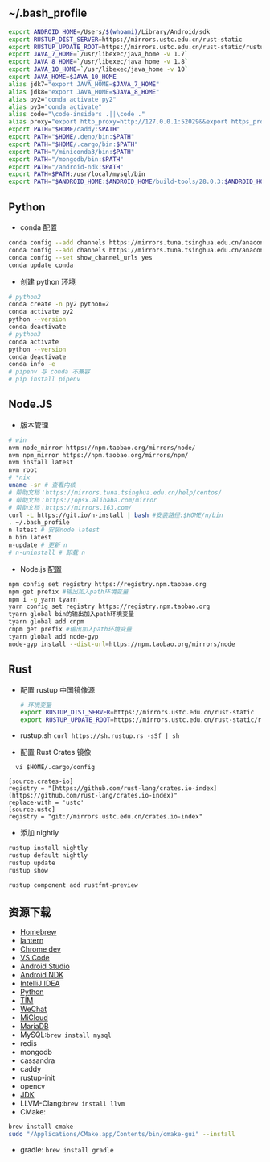 ## ~/.bash_profile

```bash
export ANDROID_HOME=/Users/$(whoami)/Library/Android/sdk
export RUSTUP_DIST_SERVER=https://mirrors.ustc.edu.cn/rust-static
export RUSTUP_UPDATE_ROOT=https://mirrors.ustc.edu.cn/rust-static/rustup
export JAVA_7_HOME=`/usr/libexec/java_home -v 1.7`
export JAVA_8_HOME=`/usr/libexec/java_home -v 1.8`
export JAVA_10_HOME=`/usr/libexec/java_home -v 10`
export JAVA_HOME=$JAVA_10_HOME
alias jdk7="export JAVA_HOME=$JAVA_7_HOME"
alias jdk8="export JAVA_HOME=$JAVA_8_HOME"
alias py2="conda activate py2"
alias py3="conda activate"
alias code="\code-insiders .||\code ."
alias proxy="export http_proxy=http://127.0.0.1:52029&&export https_proxy=http://127.0.0.1:52029"
export PATH="$HOME/caddy:$PATH"
export PATH="$HOME/.deno/bin:$PATH"
export PATH="$HOME/.cargo/bin:$PATH"
export PATH="/miniconda3/bin:$PATH"
export PATH="/mongodb/bin:$PATH"
export PATH="/android-ndk:$PATH"
export PATH=$PATH:/usr/local/mysql/bin
export PATH="$ANDROID_HOME:$ANDROID_HOME/build-tools/28.0.3:$ANDROID_HOME/platform-tools:$ANDROID_HOME/tools/bin:$PATH"
```

## Python

- conda 配置

```bash
conda config --add channels https://mirrors.tuna.tsinghua.edu.cn/anaconda/pkgs/free/
conda config --add channels https://mirrors.tuna.tsinghua.edu.cn/anaconda/pkgs/main/
conda config --set show_channel_urls yes
conda update conda
```

- 创建 python 环境

```bash
# python2
conda create -n py2 python=2
conda activate py2
python --version
conda deactivate
# python3
conda activate
python --version
conda deactivate
conda info -e
# pipenv 与 conda 不兼容
# pip install pipenv
```

## Node.JS

- 版本管理

```bash
# win
nvm node_mirror https://npm.taobao.org/mirrors/node/
nvm npm_mirror https://npm.taobao.org/mirrors/npm/
nvm install latest
nvm root
# *nix
uname -sr # 查看内核
# 帮助文档：https://mirrors.tuna.tsinghua.edu.cn/help/centos/
# 帮助文档：https://opsx.alibaba.com/mirror
# 帮助文档：https://mirrors.163.com/
curl -L https://git.io/n-install | bash #安装路径:$HOME/n/bin
. ~/.bash_profile
n latest # 安装node latest
n bin latest
n-update # 更新 n
# n-uninstall # 卸载 n
```

- Node.js 配置

```bash
npm config set registry https://registry.npm.taobao.org
npm get prefix #输出加入path环境变量
npm i -g yarn tyarn
yarn config set registry https://registry.npm.taobao.org
tyarn global bin的输出加入path环境变量
tyarn global add cnpm
cnpm get prefix #输出加入path环境变量
tyarn global add node-gyp
node-gyp install --dist-url=https://npm.taobao.org/mirrors/node
```

## Rust

- 配置 rustup 中国镜像源

  ```bash
  # 环境变量
  export RUSTUP_DIST_SERVER=https://mirrors.ustc.edu.cn/rust-static
  export RUSTUP_UPDATE_ROOT=https://mirrors.ustc.edu.cn/rust-static/rustup
  ```

- rustup.sh `curl https://sh.rustup.rs -sSf | sh`
- 配置 Rust Crates 镜像

```
  vi $HOME/.cargo/config

[source.crates-io]
registry = "[https://github.com/rust-lang/crates.io-index](https://github.com/rust-lang/crates.io-index)"
replace-with = 'ustc'
[source.ustc]
registry = "git://mirrors.ustc.edu.cn/crates.io-index"
```

- 添加 nightly

```bash
rustup install nightly
rustup default nightly
rustup update
rustup show
```

```bash
rustup component add rustfmt-preview
```

## 资源下载

- [Homebrew](https://brew.sh/index_zh-cn)
- [lantern](https://raw.githubusercontent.com/getlantern/lantern-binaries/master/lantern-installer.dmg)
- [Chrome dev](https://www.google.com/chrome/dev)
- [VS Code](https://code.visualstudio.com/Download)
- [Android Studio](https://developer.android.com/studio/index.html?hl=zh-cn)
- [Android NDK](https://developer.android.com/ndk/downloads/index.html)
- [IntelliJ IDEA](https://www.jetbrains.com/idea/download/)
- [Python](https://mirrors.tuna.tsinghua.edu.cn/anaconda/miniconda/?C=M&O=D)
- [TIM](http://office.qq.com/download.html)
- [WeChat](https://weixin.qq.com)
- [MiCloud](https://i.mi.com/static2?filename=MicloudWebStatic/res/home/mi-lab.htm&locale=zh_CN#3)
- [MariaDB](https://mariadb.com/kb/en/library/installing-mariadb-on-macos-using-homebrew/)
- MySQL:`brew install mysql`
- redis
- mongodb
- cassandra
- caddy
- rustup-init
- opencv
- [JDK](http://www.oracle.com/technetwork/java/javase/downloads/index.html)
- LLVM-Clang:`brew install llvm`
- CMake:

```bash
brew install cmake
sudo "/Applications/CMake.app/Contents/bin/cmake-gui" --install
```

- gradle: `brew install gradle`
